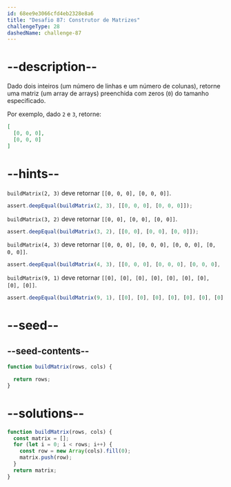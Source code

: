 ```yaml
---
id: 68ee9e3066cfd4eb2328e8a6
title: "Desafio 87: Construtor de Matrizes"
challengeType: 28
dashedName: challenge-87
---
```


# --description--

Dado dois inteiros (um número de linhas e um número de colunas), retorne uma matriz (um array de arrays) preenchida com zeros (`0`) do tamanho especificado.

Por exemplo, dado `2` e `3`, retorne:

```json
[
  [0, 0, 0],
  [0, 0, 0]
]
```

# --hints--

`buildMatrix(2, 3)` deve retornar `[[0, 0, 0], [0, 0, 0]]`.

```js
assert.deepEqual(buildMatrix(2, 3), [[0, 0, 0], [0, 0, 0]]);
```

`buildMatrix(3, 2)` deve retornar `[[0, 0], [0, 0], [0, 0]]`.

```js
assert.deepEqual(buildMatrix(3, 2), [[0, 0], [0, 0], [0, 0]]);
```

`buildMatrix(4, 3)` deve retornar `[[0, 0, 0], [0, 0, 0], [0, 0, 0], [0, 0, 0]]`.

```js
assert.deepEqual(buildMatrix(4, 3), [[0, 0, 0], [0, 0, 0], [0, 0, 0], [0, 0, 0]]);
```

`buildMatrix(9, 1)` deve retornar `[[0], [0], [0], [0], [0], [0], [0], [0], [0]]`.

```js
assert.deepEqual(buildMatrix(9, 1), [[0], [0], [0], [0], [0], [0], [0], [0], [0]]);
```

# --seed--

## --seed-contents--

```js
function buildMatrix(rows, cols) {

  return rows;
}
```

# --solutions--

```js
function buildMatrix(rows, cols) {
  const matrix = [];
  for (let i = 0; i < rows; i++) {
    const row = new Array(cols).fill(0);
    matrix.push(row);
  }
  return matrix;
}
```
